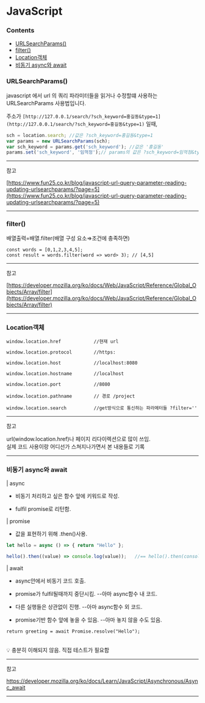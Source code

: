 # JavaScript

### Contents
- [URLSearchParams()](#urlsearchparams)
- [filter()](#filter)
- [Location객체](#location객체)
- [비동기 async와 await](#비동기-async와-await)

### URLSearchParams()

javascript 에서 url 의 쿼리 파라미터들을 읽거나 수정할떄 사용하는 URLSearchParams 사용법입니다.

주소가 `[http://127.0.0.1/search/?sch_keyword=홍길동&type=1](http://127.0.0.1/search/?sch_keyword=홍길동&type=1)` 일때,

```jsx
sch = location.search; //값은 ?sch_keyword=홍길동&type=1
var params = new URLSearchParams(sch);
var sch_keyword = params.get('sch_keyword'); //값은 '홍길동'
params.set('sch_keyword', '임꺽정');// params의 값은 ?sch_keyword=임꺽정&type=1
```

---

참고

[https://www.fun25.co.kr/blog/javascript-url-query-parameter-reading-updating-urlsearchparams/?page=5](https://www.fun25.co.kr/blog/javascript-url-query-parameter-reading-updating-urlsearchparams/?page=5)

---

### filter()
    
배열출력=배열.filter(배열 구성 요소⇒조건에 충족하면)
  
    const words = [0,1,2,3,4,5];
    const result = words.filter(word => word> 3); // [4,5]

    
---

참고

[https://developer.mozilla.org/ko/docs/Web/JavaScript/Reference/Global_Objects/Array/filter](https://developer.mozilla.org/ko/docs/Web/JavaScript/Reference/Global_Objects/Array/filter)

---

### Location객체


    window.location.href            //현재 url

    window.location.protocol        //https:

    window.location.host            //localhost:8080

    window.location.hostname        //localhost

    window.location.port            //8080

    window.location.pathname        // 경로 /project

    window.location.search          //get방식으로 통신하는 파라메터들 ?filter=''

---

참고

url(window.location.href)나 페이지 리다이렉션으로 많이 쓰임.   
실제 코드 사용이랑 어디선가 스쳐지나가면서 본 내용들로 기록

---

### 비동기 async와 await

| async   

- 비동기 처리하고 싶은 함수 앞에 키워드로 작성.

- fulfil promise로 리턴함.

| promise   
- 값을 표현하기 위해 .then()사용.

```jsx
let hello = async () => { return "Hello" };

hello().then((value) => console.log(value));   //== hello().then(console.log)
```

| await 

- async안에서 비동기 코드 호출.

- promise가 fulfil될때까지 중단시킴.         --아마 async함수 내 코드.

- 다른 실행들은 상관없이 진행.                 --아마 async함수 외 코드.

- promise기반 함수 앞에 놓을 수 있음.         --아마 놓지 않을 수도 있음.

```
return greeting = await Promise.resolve("Hello");
```
<br/>
<aside>
💡 충분히 이해되지 않음. 직접 테스트가 필요함

</aside>

---

참고

https://developer.mozilla.org/ko/docs/Learn/JavaScript/Asynchronous/Async_await

---
